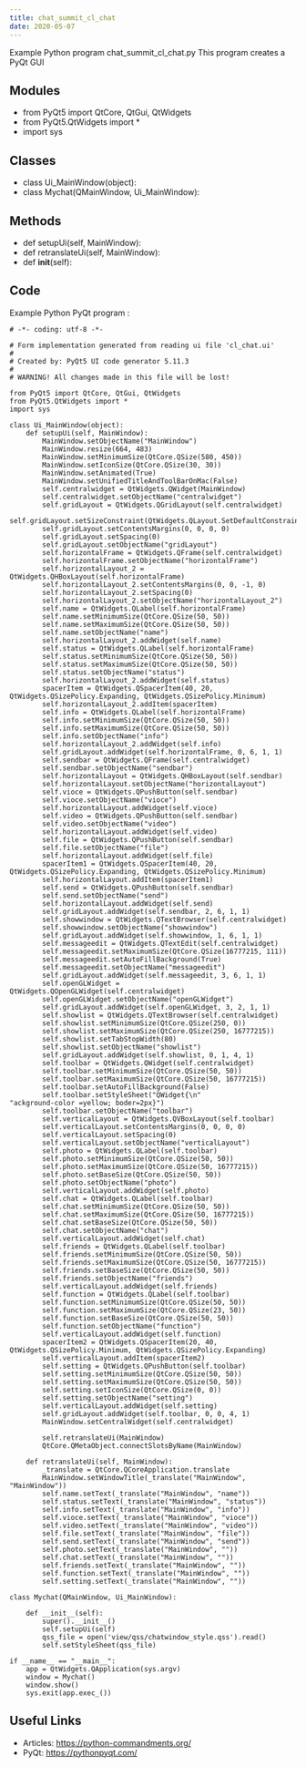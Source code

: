 ```yaml
---
title: chat_summit_cl_chat
date: 2020-05-07
---
```

Example Python program chat_summit_cl_chat.py
This program creates a PyQt GUI

## Modules

* from PyQt5 import QtCore, QtGui, QtWidgets
* from PyQt5.QtWidgets import *
* import sys

## Classes

* class Ui_MainWindow(object):
* class Mychat(QMainWindow, Ui_MainWindow):

## Methods

* def setupUi(self, MainWindow):
* def retranslateUi(self, MainWindow):
* def __init__(self):

## Code

Example Python PyQt program :

    # -*- coding: utf-8 -*-
    
    # Form implementation generated from reading ui file 'cl_chat.ui'
    #
    # Created by: PyQt5 UI code generator 5.11.3
    #
    # WARNING! All changes made in this file will be lost!
    
    from PyQt5 import QtCore, QtGui, QtWidgets
    from PyQt5.QtWidgets import *
    import sys
    
    class Ui_MainWindow(object):
        def setupUi(self, MainWindow):
            MainWindow.setObjectName("MainWindow")
            MainWindow.resize(664, 483)
            MainWindow.setMinimumSize(QtCore.QSize(580, 450))
            MainWindow.setIconSize(QtCore.QSize(30, 30))
            MainWindow.setAnimated(True)
            MainWindow.setUnifiedTitleAndToolBarOnMac(False)
            self.centralwidget = QtWidgets.QWidget(MainWindow)
            self.centralwidget.setObjectName("centralwidget")
            self.gridLayout = QtWidgets.QGridLayout(self.centralwidget)
            self.gridLayout.setSizeConstraint(QtWidgets.QLayout.SetDefaultConstraint)
            self.gridLayout.setContentsMargins(0, 0, 0, 0)
            self.gridLayout.setSpacing(0)
            self.gridLayout.setObjectName("gridLayout")
            self.horizontalFrame = QtWidgets.QFrame(self.centralwidget)
            self.horizontalFrame.setObjectName("horizontalFrame")
            self.horizontalLayout_2 = QtWidgets.QHBoxLayout(self.horizontalFrame)
            self.horizontalLayout_2.setContentsMargins(0, 0, -1, 0)
            self.horizontalLayout_2.setSpacing(0)
            self.horizontalLayout_2.setObjectName("horizontalLayout_2")
            self.name = QtWidgets.QLabel(self.horizontalFrame)
            self.name.setMinimumSize(QtCore.QSize(50, 50))
            self.name.setMaximumSize(QtCore.QSize(50, 50))
            self.name.setObjectName("name")
            self.horizontalLayout_2.addWidget(self.name)
            self.status = QtWidgets.QLabel(self.horizontalFrame)
            self.status.setMinimumSize(QtCore.QSize(50, 50))
            self.status.setMaximumSize(QtCore.QSize(50, 50))
            self.status.setObjectName("status")
            self.horizontalLayout_2.addWidget(self.status)
            spacerItem = QtWidgets.QSpacerItem(40, 20, QtWidgets.QSizePolicy.Expanding, QtWidgets.QSizePolicy.Minimum)
            self.horizontalLayout_2.addItem(spacerItem)
            self.info = QtWidgets.QLabel(self.horizontalFrame)
            self.info.setMinimumSize(QtCore.QSize(50, 50))
            self.info.setMaximumSize(QtCore.QSize(50, 50))
            self.info.setObjectName("info")
            self.horizontalLayout_2.addWidget(self.info)
            self.gridLayout.addWidget(self.horizontalFrame, 0, 6, 1, 1)
            self.sendbar = QtWidgets.QFrame(self.centralwidget)
            self.sendbar.setObjectName("sendbar")
            self.horizontalLayout = QtWidgets.QHBoxLayout(self.sendbar)
            self.horizontalLayout.setObjectName("horizontalLayout")
            self.vioce = QtWidgets.QPushButton(self.sendbar)
            self.vioce.setObjectName("vioce")
            self.horizontalLayout.addWidget(self.vioce)
            self.video = QtWidgets.QPushButton(self.sendbar)
            self.video.setObjectName("video")
            self.horizontalLayout.addWidget(self.video)
            self.file = QtWidgets.QPushButton(self.sendbar)
            self.file.setObjectName("file")
            self.horizontalLayout.addWidget(self.file)
            spacerItem1 = QtWidgets.QSpacerItem(40, 20, QtWidgets.QSizePolicy.Expanding, QtWidgets.QSizePolicy.Minimum)
            self.horizontalLayout.addItem(spacerItem1)
            self.send = QtWidgets.QPushButton(self.sendbar)
            self.send.setObjectName("send")
            self.horizontalLayout.addWidget(self.send)
            self.gridLayout.addWidget(self.sendbar, 2, 6, 1, 1)
            self.showwindow = QtWidgets.QTextBrowser(self.centralwidget)
            self.showwindow.setObjectName("showwindow")
            self.gridLayout.addWidget(self.showwindow, 1, 6, 1, 1)
            self.messageedit = QtWidgets.QTextEdit(self.centralwidget)
            self.messageedit.setMaximumSize(QtCore.QSize(16777215, 111))
            self.messageedit.setAutoFillBackground(True)
            self.messageedit.setObjectName("messageedit")
            self.gridLayout.addWidget(self.messageedit, 3, 6, 1, 1)
            self.openGLWidget = QtWidgets.QOpenGLWidget(self.centralwidget)
            self.openGLWidget.setObjectName("openGLWidget")
            self.gridLayout.addWidget(self.openGLWidget, 3, 2, 1, 1)
            self.showlist = QtWidgets.QTextBrowser(self.centralwidget)
            self.showlist.setMinimumSize(QtCore.QSize(250, 0))
            self.showlist.setMaximumSize(QtCore.QSize(250, 16777215))
            self.showlist.setTabStopWidth(80)
            self.showlist.setObjectName("showlist")
            self.gridLayout.addWidget(self.showlist, 0, 1, 4, 1)
            self.toolbar = QtWidgets.QWidget(self.centralwidget)
            self.toolbar.setMinimumSize(QtCore.QSize(50, 50))
            self.toolbar.setMaximumSize(QtCore.QSize(50, 16777215))
            self.toolbar.setAutoFillBackground(False)
            self.toolbar.setStyleSheet("QWidget{\n"
    "ackground-color =yellow; boder=2px}")
            self.toolbar.setObjectName("toolbar")
            self.verticalLayout = QtWidgets.QVBoxLayout(self.toolbar)
            self.verticalLayout.setContentsMargins(0, 0, 0, 0)
            self.verticalLayout.setSpacing(0)
            self.verticalLayout.setObjectName("verticalLayout")
            self.photo = QtWidgets.QLabel(self.toolbar)
            self.photo.setMinimumSize(QtCore.QSize(50, 50))
            self.photo.setMaximumSize(QtCore.QSize(50, 16777215))
            self.photo.setBaseSize(QtCore.QSize(50, 50))
            self.photo.setObjectName("photo")
            self.verticalLayout.addWidget(self.photo)
            self.chat = QtWidgets.QLabel(self.toolbar)
            self.chat.setMinimumSize(QtCore.QSize(50, 50))
            self.chat.setMaximumSize(QtCore.QSize(50, 16777215))
            self.chat.setBaseSize(QtCore.QSize(50, 50))
            self.chat.setObjectName("chat")
            self.verticalLayout.addWidget(self.chat)
            self.friends = QtWidgets.QLabel(self.toolbar)
            self.friends.setMinimumSize(QtCore.QSize(50, 50))
            self.friends.setMaximumSize(QtCore.QSize(50, 16777215))
            self.friends.setBaseSize(QtCore.QSize(50, 50))
            self.friends.setObjectName("friends")
            self.verticalLayout.addWidget(self.friends)
            self.function = QtWidgets.QLabel(self.toolbar)
            self.function.setMinimumSize(QtCore.QSize(50, 50))
            self.function.setMaximumSize(QtCore.QSize(23, 50))
            self.function.setBaseSize(QtCore.QSize(50, 50))
            self.function.setObjectName("function")
            self.verticalLayout.addWidget(self.function)
            spacerItem2 = QtWidgets.QSpacerItem(20, 40, QtWidgets.QSizePolicy.Minimum, QtWidgets.QSizePolicy.Expanding)
            self.verticalLayout.addItem(spacerItem2)
            self.setting = QtWidgets.QPushButton(self.toolbar)
            self.setting.setMinimumSize(QtCore.QSize(50, 50))
            self.setting.setMaximumSize(QtCore.QSize(50, 50))
            self.setting.setIconSize(QtCore.QSize(0, 0))
            self.setting.setObjectName("setting")
            self.verticalLayout.addWidget(self.setting)
            self.gridLayout.addWidget(self.toolbar, 0, 0, 4, 1)
            MainWindow.setCentralWidget(self.centralwidget)
    
            self.retranslateUi(MainWindow)
            QtCore.QMetaObject.connectSlotsByName(MainWindow)
    
        def retranslateUi(self, MainWindow):
            _translate = QtCore.QCoreApplication.translate
            MainWindow.setWindowTitle(_translate("MainWindow", "MainWindow"))
            self.name.setText(_translate("MainWindow", "name"))
            self.status.setText(_translate("MainWindow", "status"))
            self.info.setText(_translate("MainWindow", "info"))
            self.vioce.setText(_translate("MainWindow", "vioce"))
            self.video.setText(_translate("MainWindow", "video"))
            self.file.setText(_translate("MainWindow", "file"))
            self.send.setText(_translate("MainWindow", "send"))
            self.photo.setText(_translate("MainWindow", ""))
            self.chat.setText(_translate("MainWindow", ""))
            self.friends.setText(_translate("MainWindow", ""))
            self.function.setText(_translate("MainWindow", ""))
            self.setting.setText(_translate("MainWindow", ""))
    
    class Mychat(QMainWindow, Ui_MainWindow):
    
        def __init__(self):
            super().__init__()
            self.setupUi(self)
            qss_file = open('view/qss/chatwindow_style.qss').read()
            self.setStyleSheet(qss_file)
    
    if __name__ == "__main__":
        app = QtWidgets.QApplication(sys.argv)
        window = Mychat()
        window.show()
        sys.exit(app.exec_())

## Useful Links

- Articles: https://python-commandments.org/
- PyQt: https://pythonpyqt.com/
